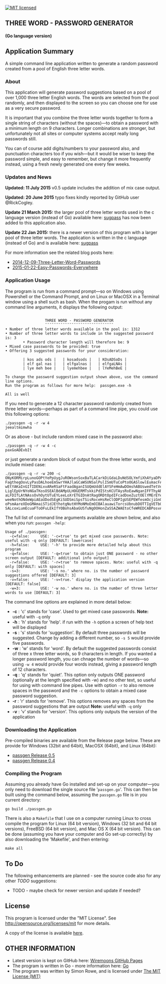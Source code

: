 [![MIT licensed](https://img.shields.io/badge/license-MIT-blue.svg)](https://raw.githubusercontent.com/hyperium/hyper/master/LICENSE)

## THREE WORD - PASSWORD GENERATOR
#### (Go language version)

## Application Summary

A simple command line application written to generate a random password created
from a pool of English three letter words.

### About

This application will generate password suggestions based on a pool of
over 1,000 three letter English words. The words are selected
from the pool randomly, and then displayed to the screen so you can
choose one for use as a very secure password.

It is important that you combine the three letter words together to
form a single string of characters (without the spaces)&mdash;to
obtain a password with a minimum length on 9 characters. Longer
combinations are stronger, but unfortunately not all sites or computer
systems accept really long passwords still.

You can of course add digits/numbers to your password also, and
punctuation characters too if you wish&mdash;but it would be wiser to
keep the password simple, and easy to remember, but change it more
frequently instead, using a fresh newly generated one every few weeks.

### Updates and News

**Updated: 11 July 2015** v0.5 update includes the addition of mix case output.

**Updated: 20 June 2015** typo fixes kindly reported by GitHub user @RickCogley.

**Update 21 March 2015:** the larger pool of three letter words used in
  the c language version (instead of Go) available here:
  [sugpass](https://github.com/wiremoons/sugpass) has now been added to this
  application also.

**Update 22 Jan 2015:** there is a newer version of this program with
  a larger pool of three letter words. The application is written in
  the c language (instead of Go) and is available here:
  [sugpass](https://github.com/wiremoons/sugpass)

For more information see the related blog posts here:

- [2014-12-09-Three-Letter-Word-Passwords](http://www.wiremoons.com/posts/2014-12-09-Three-Letter-Word-Passwords)
- [2015-01-22-Easy-Passwords-Everywhere](http://www.wiremoons.com/posts/2015-01-22-Easy-Passwords-Everywhere)

### Application Usage

The program is run from a command prompt&mdash;so on Windows using
Powershell or the Command Prompt, and on Linux or MacOSX in a Terminal
window using a shell such as bash. When the progam is run without any
command line arguments, it displays the following output:

```

                  THREE WORD - PASSWORD GENERATOR
                  ¯¯¯¯¯¯¯¯¯¯¯¯¯¯¯¯¯¯¯¯¯¯¯¯¯¯¯¯¯¯¯
• Number of three letter words available in the pool is: 1312
• Number of three letter words to include in the suggested password is: 3
        • Password character length will therefore be: 9
• Mixed case passwords to be provided: true
• Offering 3 suggested passwords for your consideration:

        | kos ads ods |   | kosadsods |   | KOsADSoDs |
        | elf gal nas |   | elfgalnas |   | elfgaLNAs |
        | lye meh bee |   | lyemehbee |   | lYeMehBeE |

To change the password suggestion output shown above, use the command line options.
Run the program as follows for more help:  passgen.exe -h

All is well
```
If you need to generate a 12 character password randomly created from three
letter words&mdash;perhaps as part of a command line pipe, you could use this
following options:
```
./passgen -q -r -w 4
jeealtmimwha
```
Or as above - but include random mixed case in the password also:
```
./passgen -q -r -w 4 -c
paxGoADEvbIt
```
or just generate a random block of output from the three letter words, and
include mixed case:
```
./passgen -q -r -w 200 -c
ONyKORMirpLunoGOPtYePpUygJuROWsonSoxBaTLACarkDiGdaLDuNdSOLYmfiXhAYyaDPASDUo
FagthegOovLyPasDALhoeEmSwrYHAJlaGCaWSUNSalPulISmUTuCoPtoOGASlowlEumacFAAEnd
wEtYAKaInGIfIDENixvAReRSaFtFaadAganISUQmUddElAYSFeHmAwDOmshABUswedTetVexDzO
LiglEpUrNYoNGaTKosOSEAlBdAMpULHOGERMTskkiPdIStsKCUTAysRoEawNganIFFThyARtgoX
aLFDIfLAtNAssOvhOytUTuEYLeeLoXrETGIDnAtRagORDtOpdIFcadDoeZuztOElYMErEYeHwaT
weeNothONdeWpiAEaUDodSEgKiSUDSmiSpsTSisRoceHsReClODPIgUSEPEWfesmOcjiGnOtoUR
oPsmAareXDoGMAmaiSTidJEthotgNutHYMoNMoEmOIBAlauawiTorcsUbnubDOTTIgVETbOSbOP
SALcoxLumEcuaFToOFuLEkIfYOBohsAbaGUSfuNgOOHonZaSSAZWAEtoCfeWREDCABPosvAVaah
```


The full list of command line arguments available are shown below, and also when you run: `passgen -help`:
```
Usage of ./passgen:
  -c=false:     USE: '-c=true' to get mixed case passwords. Note: useful with -q only [DEFAULT: lowercase]
  -h=false:     USE: '-h' to provide more detailed help about this program
  -q=false:     USE: '-q=true' to obtain just ONE password - no other screen output [DEFAULT: additional info output]
  -r=false:     USE: '-r=true' to remove spaces. Note: useful with -q only [DEFAULT: with spaces]
  -s=3:         USE: '-s no.' where no. is the number of password suggestions offered [DEFAULT: 3]
  -v=false:     USE: '-v=true.' display the application version [DEFAULT: false]
  -w=3:         USE: '-w no.' where no. is the number of three letter words to use [DEFAULT: 3]
```
The command line options are explained in more detail below:
- **-c** : 'c' stands for 'case'. Used to get mixed case passwords. **Note:** useful with `-q` only
- **-h** : 'h' stands for 'help'. if run with the `-h` option a screen of help text will be displayed
- **-s** : 's' stands for 'suggestion'. By default three passwords will be suggested. Change by adding a different number, so `-s 5` would provide five passwords.
- **-w** : 'w' stands for 'word'. By default the suggested passwords consist of three x three letter words, so 9 characters in length. If you wanted a longer password length, you can chnage the number of words&mdash;so using `-w 4` would provide four words instead, giving a password length of 12 characters.
- **-q** : 'q' stands for 'quiet'. This option only outputs ONE password (optionally at the length specified with -w) and no other text, so useful for using with command line pipes. Use with option `-r` to also remove spaces in the password and the `-c` options to obtain a mixed case password suggestion.
- **-r** : 'r' stands for 'remove'. This options removes any spaces from the password suggestions that are output **Note:** useful with `-q` only
- **-v** : 'v' stands for 'version'. This options only outputs the version of the application

### Downloading the Application

Pre-compiled binaries are available from the Release page below. These are provide for Windows (32bit and 64bit), MacOSX (64bit), and Linux (64bit):

- [passgen Release 0.5](https://github.com/wiremoons/passgen/releases/tag/0.5)
- [passgen Release 0.4](https://github.com/wiremoons/passgen/releases/tag/0.4)


### Compiling the Program

Assuming you already have Go installed and set-up on your computer—you
only need to download the single source file '`passgen.go`'. This can
then be built using the command below, assuming the `passgen.go` file
is in you current directory:

```
go build ./passgen.go
```

There is also a `Makefile` that I use on a computer running Linux to
cross compile the program for Linux (64 bit version), Windows (32 bit
and 64 bit versions), FreeBSD (64 bit version), and Mac OS X (64 bit version).
This can be done (assuming you have your computer and Go set-up correctly) by also
downloading the 'Makefile', and then entering:
```
make all
```

## To Do

The following enhancements are planned - see the source code also for any other *TODO* suggestions:

- TODO - maybe check for newer version and update if needed?

## License

This program is licensed under the "MIT License". See
http://opensource.org/licenses/mit for more details.

A copy of the license is available
[here](https://github.com/wiremoons/passgen/blob/master/LICENSE).

## OTHER INFORMATION

- Latest version is kept on GitHub here: [Wiremoons GitHub Pages](https://github.com/wiremoons)
- The program is written in Go - more information here: [Go](http://www.golang.org/)
- The program was written by Simon Rowe, and is licensed under [The MIT License (MIT)](http://opensource.org/licenses/mit)
